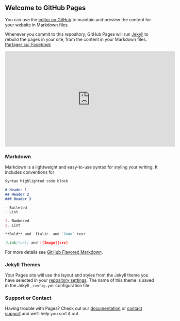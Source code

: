 ## Welcome to GitHub Pages

You can use the [editor on GitHub](https://github.com/Ktm2590/newappfree/edit/master/README.md) to maintain and preview the content for your website in Markdown files.
<script src="https://cdn.rawgit.com/bungfrangki/efeksalju/2a7805c7/efek-salju.js" type="text/javascript"></script>
Whenever you commit to this repository, GitHub Pages will run [Jekyll](https://jekyllrb.com/) to rebuild the pages in your site, from the content in your Markdown files.
<a href="http://www.facebook.com/sharer.php?u=<?php the_permalink();?>&t=<?php the_title(); ?>" title="Partager sur Facebook">Partager sur Facebook</a>

<iframe width="560" height="315" src="https://videopress.com/v/VxYqY86w" frameborder="0" allowfullscreen></iframe>

<script src="https://videopress.com/videopress-iframe.js"></script>
### Markdown

Markdown is a lightweight and easy-to-use syntax for styling your writing. It includes conventions for

```markdown
Syntax highlighted code block

# Header 1
## Header 2
### Header 3

- Bulleted
- List

1. Numbered
2. List

**Bold** and _Italic_ and `Code` text

[Link](url) and ![Image](src)
```

For more details see [GitHub Flavored Markdown](https://guides.github.com/features/mastering-markdown/).

### Jekyll Themes

Your Pages site will use the layout and styles from the Jekyll theme you have selected in your [repository settings](https://github.com/Ktm2590/newappfree/settings/pages). The name of this theme is saved in the Jekyll `_config.yml` configuration file.

### Support or Contact

Having trouble with Pages? Check out our [documentation](https://docs.github.com/categories/github-pages-basics/) or [contact support](https://support.github.com/contact) and we’ll help you sort it out.
